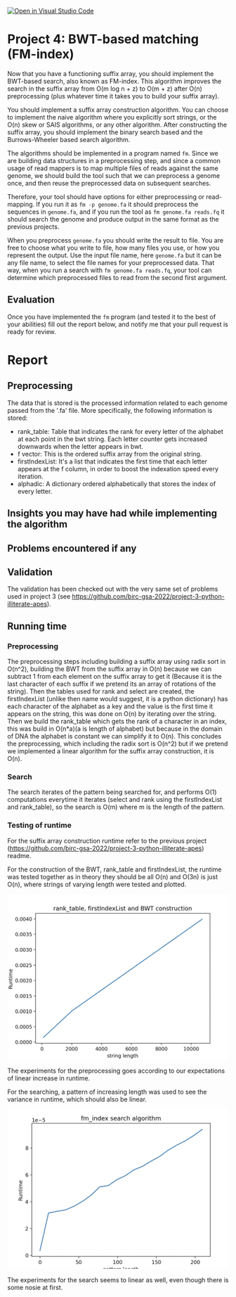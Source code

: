 [![Open in Visual Studio Code](https://classroom.github.com/assets/open-in-vscode-c66648af7eb3fe8bc4f294546bfd86ef473780cde1dea487d3c4ff354943c9ae.svg)](https://classroom.github.com/online_ide?assignment_repo_id=9221973&assignment_repo_type=AssignmentRepo)
# Project 4: BWT-based matching (FM-index)

Now that you have a functioning suffix array, you should implement the BWT-based search, also known as FM-index. This algorithm improves the search in the suffix array from O(m log n + z) to O(m + z) after O(n) preprocessing (plus whatever time it takes you to build your suffix array).

You should implement a suffix array construction algorithm. You can choose to implement the naive algorithm where you explicitly sort strings, or the O(n) skew or SAIS algorithms, or any other algorithm. After constructing the suffix array, you should implement the binary search based and the Burrows-Wheeler based search algorithm.

The algorithms should be implemented in a program named `fm`. Since we are building data structures in a preprocessing step, and since a common usage of read mappers is to map multiple files of reads against the same genome, we should build the tool such that we can preprocess a genome once, and then reuse the preprocessed data on subsequent searches.

Therefore, your tool should have options for either preprocessing or read-mapping. If you run it as `fm -p genome.fa` it should preprocess the sequences in `genome.fa`, and if you run the tool as  `fm genome.fa reads.fq` it should search the genome and produce output in the same format as the previous projects.

When you preprocess `genome.fa` you should write the result to file. You are free to choose what you write to file, how many files you use, or how you represent the output. Use the input file name, here `genome.fa` but it can be any file name, to select the file names for your preprocessed data. That way, when you run a search with `fm genome.fa reads.fq`, your tool can determine which preprocessed files to read from the second first argument.

## Evaluation

Once you have implemented the `fm` program (and tested it to the best of your abilities) fill out the report below, and notify me that your pull request is ready for review.

# Report

## Preprocessing

The data that is stored is the processed information related to each genome passed from the '.fa' file. More specifically, the following information is stored:

* rank_table: Table that indicates the rank for every letter of the alphabet at each point in the bwt string. Each letter counter gets increased downwards when the letter appears in bwt.
* f vector: This is the ordered suffix array from the original string.
* firstIndexList: It's a list that indicates the first time that each letter appears at the f column, in order to boost the indexation speed every iteration.
* alphadic: A dictionary ordered alphabetically that stores the index of every letter.

## Insights you may have had while implementing the algorithm

## Problems encountered if any

## Validation

The validation has been checked out with the very same set of problems used in project 3 (see https://github.com/birc-gsa-2022/project-3-python-illiterate-apes).

## Running time

### Preprocessing
The preprocessing steps including building a suffix array using radix sort in O(n^2), building the BWT from the suffix array in O(n) because we can subtract 1 from each element on the suffix array to get it (Because it is the last character of each suffix if we pretend its an array of rotations of the string). Then the tables used for rank and select are created, the firstIndexList (unlike then name would suggest, it is a python dictionary) has each character of the alphabet as a key and the value is the first time it appears on the string, this was done on O(n) by iterating over the string. Then we build the rank_table which gets the rank of a character in an index, this was build in O(n*a)(a is length of alphabet) but because in the domain of DNA the alphabet is constant we can simplify it to O(n). This concludes the preprocessing, which including the radix sort is O(n^2) but if we pretend we implemented a linear algorithm for the suffix array construction, it is O(n). 

### Search
The search iterates of the pattern being searched for, and performs O(1) computations everytime it iterates (select and rank using the firstIndexList and rank_table), so the search is O(m) where m is the length of the pattern.

### Testing of runtime
For the suffix array construction runtime refer to the previous project (https://github.com/birc-gsa-2022/project-3-python-illiterate-apes) readme.

For the construction of the BWT, rank_table and firstIndexList, the runtime was tested together as in theory they should be all O(n) and O(3n) is just O(n), where strings of varying length were tested and plotted.

![](figs/preprocess.png)

The experiments for the preprocessing goes according to our expectations of linear increase in runtime.


For the searching, a pattern of increasing length was used to see the variance in runtime, which should also be linear.

![](figs/search.png)

The experiments for the search seems to linear as well, even though there is some nosie at first.

